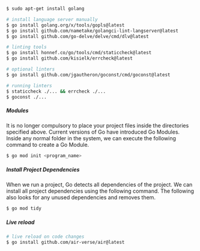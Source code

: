 
```bash
$ sudo apt-get install golang

# install language server manually
$ go install golang.org/x/tools/gopls@latest
$ go install github.com/nametake/golangci-lint-langserver@latest
$ go install github.com/go-delve/delve/cmd/dlv@latest

# linting tools
$ go install honnef.co/go/tools/cmd/staticcheck@latest
$ go install github.com/kisielk/errcheck@latest

# optional linters
$ go install github.com/jgautheron/goconst/cmd/goconst@latest

# running linters 
$ staticcheck ./... && errcheck ./... 
$ goconst ./...
```

##### Modules
It is no longer compulsory to place your project files inside the directories specified above. Current versions of Go have introduced Go Modules. Inside any normal folder in the system, we can execute the following command to create a Go Module.

```bash
$ go mod init <program_name>
```


##### Install Project Dependencies
When we run a project, Go detects all dependencies of the project. We can install all project dependencies using the following command. The following also looks for any unused dependencies and removes them.

```bash
$ go mod tidy
```


##### Live reload 
```bash
# live reload on code changes
$ go install github.com/air-verse/air@latest
```